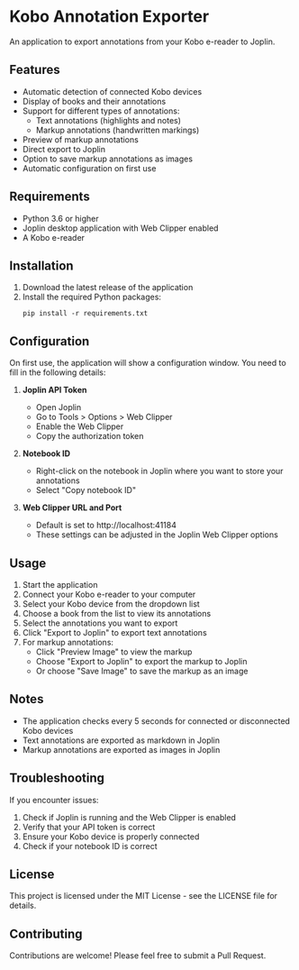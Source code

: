 # Kobo Annotation Exporter

An application to export annotations from your Kobo e-reader to Joplin.

## Features

- Automatic detection of connected Kobo devices
- Display of books and their annotations
- Support for different types of annotations:
  - Text annotations (highlights and notes)
  - Markup annotations (handwritten markings)
- Preview of markup annotations
- Direct export to Joplin
- Option to save markup annotations as images
- Automatic configuration on first use

## Requirements

- Python 3.6 or higher
- Joplin desktop application with Web Clipper enabled
- A Kobo e-reader

## Installation

1. Download the latest release of the application
2. Install the required Python packages:
   ```
   pip install -r requirements.txt
   ```

## Configuration

On first use, the application will show a configuration window. You need to fill in the following details:

1. **Joplin API Token**
   - Open Joplin
   - Go to Tools > Options > Web Clipper
   - Enable the Web Clipper
   - Copy the authorization token

2. **Notebook ID**
   - Right-click on the notebook in Joplin where you want to store your annotations
   - Select "Copy notebook ID"

3. **Web Clipper URL and Port**
   - Default is set to http://localhost:41184
   - These settings can be adjusted in the Joplin Web Clipper options

## Usage

1. Start the application
2. Connect your Kobo e-reader to your computer
3. Select your Kobo device from the dropdown list
4. Choose a book from the list to view its annotations
5. Select the annotations you want to export
6. Click "Export to Joplin" to export text annotations
7. For markup annotations:
   - Click "Preview Image" to view the markup
   - Choose "Export to Joplin" to export the markup to Joplin
   - Or choose "Save Image" to save the markup as an image

## Notes

- The application checks every 5 seconds for connected or disconnected Kobo devices
- Text annotations are exported as markdown in Joplin
- Markup annotations are exported as images in Joplin

## Troubleshooting

If you encounter issues:

1. Check if Joplin is running and the Web Clipper is enabled
2. Verify that your API token is correct
3. Ensure your Kobo device is properly connected
4. Check if your notebook ID is correct

## License

This project is licensed under the MIT License - see the LICENSE file for details.

## Contributing

Contributions are welcome! Please feel free to submit a Pull Request. 
